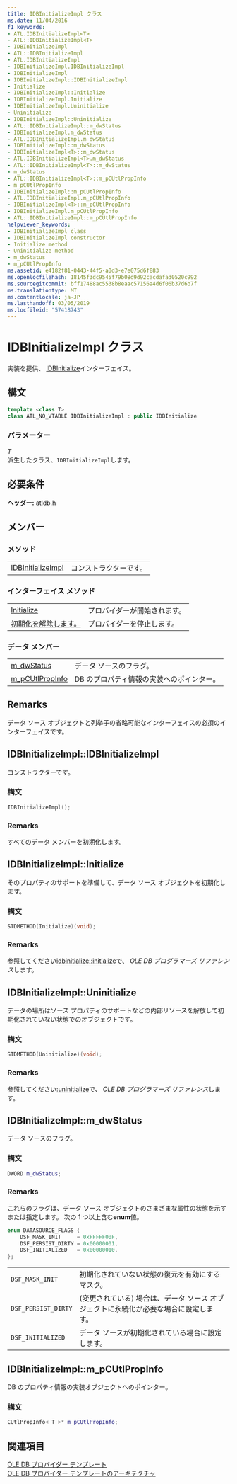 ```yaml
---
title: IDBInitializeImpl クラス
ms.date: 11/04/2016
f1_keywords:
- ATL.IDBInitializeImpl<T>
- ATL::IDBInitializeImpl<T>
- IDBInitializeImpl
- ATL::IDBInitializeImpl
- ATL.IDBInitializeImpl
- IDBInitializeImpl.IDBInitializeImpl
- IDBInitializeImpl
- IDBInitializeImpl::IDBInitializeImpl
- Initialize
- IDBInitializeImpl::Initialize
- IDBInitializeImpl.Initialize
- IDBInitializeImpl.Uninitialize
- Uninitialize
- IDBInitializeImpl::Uninitialize
- ATL::IDBInitializeImpl::m_dwStatus
- IDBInitializeImpl.m_dwStatus
- ATL.IDBInitializeImpl.m_dwStatus
- IDBInitializeImpl::m_dwStatus
- IDBInitializeImpl<T>::m_dwStatus
- ATL.IDBInitializeImpl<T>.m_dwStatus
- ATL::IDBInitializeImpl<T>::m_dwStatus
- m_dwStatus
- ATL::IDBInitializeImpl<T>::m_pCUtlPropInfo
- m_pCUtlPropInfo
- IDBInitializeImpl::m_pCUtlPropInfo
- ATL.IDBInitializeImpl.m_pCUtlPropInfo
- IDBInitializeImpl<T>::m_pCUtlPropInfo
- IDBInitializeImpl.m_pCUtlPropInfo
- ATL::IDBInitializeImpl::m_pCUtlPropInfo
helpviewer_keywords:
- IDBInitializeImpl class
- IDBInitializeImpl constructor
- Initialize method
- Uninitialize method
- m_dwStatus
- m_pCUtlPropInfo
ms.assetid: e4182f81-0443-44f5-a0d3-e7e075d6f883
ms.openlocfilehash: 18145f3dc9545f79b08d9d92cacdafad0520c992
ms.sourcegitcommit: bff17488ac5538b8eaac57156a4d6f06b37d6b7f
ms.translationtype: MT
ms.contentlocale: ja-JP
ms.lasthandoff: 03/05/2019
ms.locfileid: "57418743"
---
```

# <a name="idbinitializeimpl-class"></a>IDBInitializeImpl クラス

実装を提供、 [IDBInitialize](/previous-versions/windows/desktop/ms713706(v=vs.85))インターフェイス。

## <a name="syntax"></a>構文

```cpp
template <class T>
class ATL_NO_VTABLE IDBInitializeImpl : public IDBInitialize
```

### <a name="parameters"></a>パラメーター

*T*<br/>
派生したクラス、`IDBInitializeImpl`します。

## <a name="requirements"></a>必要条件

**ヘッダー:** atldb.h

## <a name="members"></a>メンバー

### <a name="methods"></a>メソッド

|||
|-|-|
|[IDBInitializeImpl](#idbinitializeimpl)|コンストラクターです。|

### <a name="interface-methods"></a>インターフェイス メソッド

|||
|-|-|
|[Initialize](#initialize)|プロバイダーが開始されます。|
|[初期化を解除します。](#uninitialize)|プロバイダーを停止します。|

### <a name="data-members"></a>データ メンバー

|||
|-|-|
|[m_dwStatus](#dwstatus)|データ ソースのフラグ。|
|[m_pCUtlPropInfo](#pcutlpropinfo)|DB のプロパティ情報の実装へのポインター。|

## <a name="remarks"></a>Remarks

データ ソース オブジェクトと列挙子の省略可能なインターフェイスの必須のインターフェイスです。

## <a name="idbinitializeimpl"></a> IDBInitializeImpl::IDBInitializeImpl

コンストラクターです。

### <a name="syntax"></a>構文

```cpp
IDBInitializeImpl();
```

### <a name="remarks"></a>Remarks

すべてのデータ メンバーを初期化します。

## <a name="initialize"></a> IDBInitializeImpl::Initialize

そのプロパティのサポートを準備して、データ ソース オブジェクトを初期化します。

### <a name="syntax"></a>構文

```cpp
STDMETHOD(Initialize)(void);
```

### <a name="remarks"></a>Remarks

参照してください[idbinitialize::initialize](/previous-versions/windows/desktop/ms718026(v=vs.85))で、 *OLE DB プログラマーズ リファレンス*します。

## <a name="uninitialize"></a> IDBInitializeImpl::Uninitialize

データの場所はソース プロパティのサポートなどの内部リソースを解放して初期化されていない状態でのオブジェクトです。

### <a name="syntax"></a>構文

```cpp
STDMETHOD(Uninitialize)(void);
```

### <a name="remarks"></a>Remarks

参照してください[:uninitialize](/previous-versions/windows/desktop/ms719648(v=vs.85))で、 *OLE DB プログラマーズ リファレンス*します。

## <a name="dwstatus"></a> IDBInitializeImpl::m_dwStatus

データ ソースのフラグ。

### <a name="syntax"></a>構文

```cpp
DWORD m_dwStatus;
```

### <a name="remarks"></a>Remarks

これらのフラグは、データ ソース オブジェクトのさまざまな属性の状態を示すまたは指定します。 次の 1 つ以上含む**enum**値。

```cpp
enum DATASOURCE_FLAGS {
    DSF_MASK_INIT     = 0xFFFFF00F,
    DSF_PERSIST_DIRTY = 0x00000001,
    DSF_INITIALIZED   = 0x00000010,
};
```

|||
|-|-|
|`DSF_MASK_INIT`|初期化されていない状態の復元を有効にするマスク。|
|`DSF_PERSIST_DIRTY`|(変更されている) 場合は、データ ソース オブジェクトに永続化が必要な場合に設定します。|
|`DSF_INITIALIZED`|データ ソースが初期化されている場合に設定します。|

## <a name="pcutlpropinfo"></a> IDBInitializeImpl::m_pCUtlPropInfo

DB のプロパティ情報の実装オブジェクトへのポインター。

### <a name="syntax"></a>構文

```cpp
CUtlPropInfo< T >* m_pCUtlPropInfo;
```

## <a name="see-also"></a>関連項目

[OLE DB プロバイダー テンプレート](../../data/oledb/ole-db-provider-templates-cpp.md)<br/>
[OLE DB プロバイダー テンプレートのアーキテクチャ](../../data/oledb/ole-db-provider-template-architecture.md)